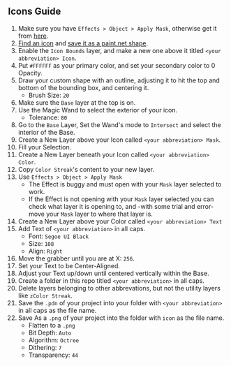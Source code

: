 ## Icons Guide

1. Make sure you have `Effects > Object > Apply Mask`, otherwise get it from [here](https://forums.getpaint.net/topic/121343-boltbaits-gpu-accelerated-plugin-pack-for-paintnet-v50-updated-2024-04-29/).
1. [Find an icon](https://pictogrammers.com/library/mdi/) and [save it as a paint.net shape](https://forums.getpaint.net/topic/116525-material-design-icon-shapes-in-paintnet/).
1. Enable the `Icon Bounds` layer, and make a new one above it titled `<your abbreviation> Icon`.
1. Put `#FFFFFF` as your primary color, and set your secondary color to 0 Opacity.
1. Draw your custom shape with an outline, adjusting it to hit the top and bottom of the bounding box, and centering it.
    - Brush Size: `20`
1. Make sure the `Base` layer at the top is on.
1. Use the Magic Wand to select the exterior of your icon.
    - Tolerance: `80`
1. Go to the `Base` Layer, Set the Wand's mode to `Intersect` and select the interior of the Base.
1. Create a New Layer above your Icon called `<your abbreviation> Mask`.
1. Fill your Selection.
1. Create a New Layer beneath your Icon called `<your abbreviation> Color`.
1. Copy `Color Streak`'s content to your new layer.
1. Use `Effects > Object > Apply Mask`
    - The Effect is buggy and must open with your `Mask` layer selected to work.
    - If the Effect is not opening with your `Mask` layer selected you can check what layer it is opening to, and -with some trial and error- move your `Mask` layer to where that layer is.
1. Create a New Layer above your Color called `<your abbreviation> Text`
1. Add Text of `<your abbreviation>` in all caps.
    - Font: `Segoe UI Black`
    - Size: `108`
    - Align: `Right`
1. Move the grabber until you are at X: `256`.
1. Set your Text to be Center-Aligned.
1. Adjust your Text up/down until centered vertically within the Base.
1. Create a folder in this repo titled `<your abbreviation>` in all caps.
1. Delete layers belonging to other abbrevations, but not the utility layers like `zColor Streak`.
1. Save the `.pdn` of your project into your folder with `<your abbreviation>` in all caps as the file name.
1. Save As a `.png` of your project into the folder with `icon` as the file name.
    - Flatten to a `.png`
    - Bit Depth: `Auto`
    - Algorithm: `Octree`
    - Dithering: `7`
    - Transparency: `44`